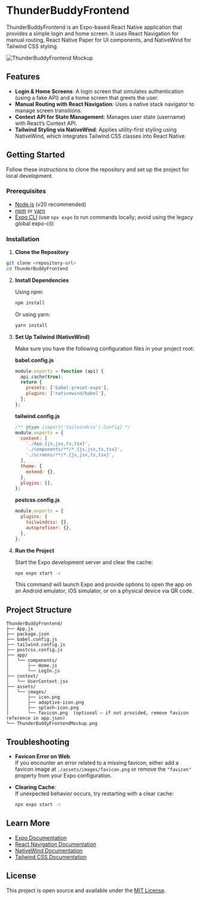 # ThunderBuddyFrontend

ThunderBuddyFrontend is an Expo-based React Native application that provides a simple login and home screen. It uses React Navigation for manual routing, React Native Paper for UI components, and NativeWind for Tailwind CSS styling.

![ThunderBuddyFrontend Mockup](ThunderBuddyFrontendMockup.png)

## Features

- **Login & Home Screens**: A login screen that simulates authentication (using a fake API) and a home screen that greets the user.
- **Manual Routing with React Navigation**: Uses a native stack navigator to manage screen transitions.
- **Context API for State Management**: Manages user state (username) with React’s Context API.
- **Tailwind Styling via NativeWind**: Applies utility-first styling using NativeWind, which integrates Tailwind CSS classes into React Native.

## Getting Started

Follow these instructions to clone the repository and set up the project for local development.

### Prerequisites

- [Node.js](https://nodejs.org/) (v20 recommended)
- [npm](https://www.npmjs.com/) or [yarn](https://yarnpkg.com/)
- [Expo CLI](https://docs.expo.dev/workflow/expo-cli/) (use `npx expo` to run commands locally; avoid using the legacy global expo-cli)

### Installation

1. **Clone the Repository**

```bash
git clone <repository-url>
cd ThunderBuddyFrontend
```

2. **Install Dependencies**

   Using npm:

   ```bash
   npm install
   ```

   Or using yarn:

   ```bash
   yarn install
   ```

3. **Set Up Tailwind (NativeWind)**

   Make sure you have the following configuration files in your project root:

   **babel.config.js**

   ```js
   module.exports = function (api) {
     api.cache(true);
     return {
       presets: ['babel-preset-expo'],
       plugins: ['nativewind/babel'],
     };
   };
   ```

   **tailwind.config.js**

   ```js
   /** @type {import('tailwindcss').Config} */
   module.exports = {
     content: [
       './App.{js,jsx,ts,tsx}',
       './components/**/*.{js,jsx,ts,tsx}',
       './screens/**/*.{js,jsx,ts,tsx}',
     ],
     theme: {
       extend: {},
     },
     plugins: [],
   };
   ```

   **postcss.config.js**

   ```js
   module.exports = {
     plugins: {
       tailwindcss: {},
       autoprefixer: {},
     },
   };
   ```

4. **Run the Project**

   Start the Expo development server and clear the cache:

   ```bash
   npx expo start -c
   ```

   This command will launch Expo and provide options to open the app on an Android emulator, iOS simulator, or on a physical device via QR code.

## Project Structure

```
ThunderBuddyFrontend/
├── App.js
├── package.json
├── babel.config.js
├── tailwind.config.js
├── postcss.config.js
├── app/
│   └── components/
│       ├── Home.js
│       └── LogIn.js
├── context/
│   └── UserContext.jsx
├── assets/
│   └── images/
│       ├── icon.png
│       ├── adaptive-icon.png
│       ├── splash-icon.png
│       └── favicon.png  (optional – if not provided, remove favicon reference in app.json)
└── ThunderBuddyFrontendMockup.png
```

## Troubleshooting

- **Favicon Error on Web**:  
  If you encounter an error related to a missing favicon, either add a favicon image at `./assets/images/favicon.png` or remove the `"favicon"` property from your Expo configuration.

- **Clearing Cache**:  
  If unexpected behavior occurs, try restarting with a clear cache:
  ```bash
  npx expo start -c
  ```

## Learn More

- [Expo Documentation](https://docs.expo.dev/)
- [React Navigation Documentation](https://reactnavigation.org/)
- [NativeWind Documentation](https://www.nativewind.dev/)
- [Tailwind CSS Documentation](https://tailwindcss.com/)

## License

This project is open source and available under the [MIT License](LICENSE).

```

```
